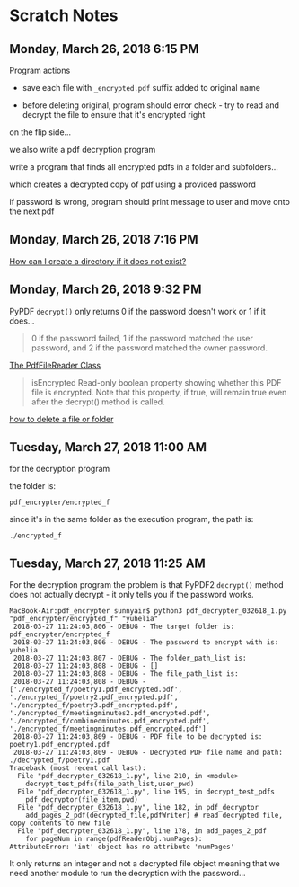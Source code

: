 # Scratch Notes

## Monday, March 26, 2018 6:15 PM

Program actions

* save each file with `_encrypted.pdf` suffix added to original name

* before deleting original, program should error check - try to read and decrypt the file to ensure that it's encrypted right

on the flip side...

we also write a pdf decryption program

write a program that finds all encrypted pdfs in a folder and subfolders...

which creates a decrypted copy of pdf using a provided password

if password is wrong, program should print message to user and move onto the next pdf

## Monday, March 26, 2018 7:16 PM

[How can I create a directory if it does not exist?](https://stackoverflow.com/questions/273192/how-can-i-create-a-directory-if-it-does-not-exist)

## Monday, March 26, 2018 9:32 PM

PyPDF `decrypt()` only returns 0 if the password doesn't work or 1 if it does...

> 0 if the password failed, 1 if the password matched the user password, and 2 if the password matched the owner password.

[The PdfFileReader Class](https://pythonhosted.org/PyPDF2/PdfFileReader.html)

> isEncrypted
> Read-only boolean property showing whether this PDF file is encrypted. Note that this property, if true, will remain true even after the decrypt() method is called.

[how to delete a file or folder](https://stackoverflow.com/questions/6996603/how-to-delete-a-file-or-folder)

## Tuesday, March 27, 2018 11:00 AM

for the decryption program

the folder is:

	pdf_encrypter/encrypted_f

since it's in the same folder as the execution program, the path is:

	./encrypted_f

## Tuesday, March 27, 2018 11:25 AM

For the decryption program the problem is that PyPDF2 `decrypt()` method does not actually decrypt - it only tells you if the password works.  

	MacBook-Air:pdf_encrypter sunnyair$ python3 pdf_decrypter_032618_1.py "pdf_encrypter/encrypted_f" "yuhelia"
	 2018-03-27 11:24:03,806 - DEBUG - The target folder is:  pdf_encrypter/encrypted_f
	 2018-03-27 11:24:03,806 - DEBUG - The password to encrypt with is:  yuhelia
	 2018-03-27 11:24:03,807 - DEBUG - The folder_path_list is:
	 2018-03-27 11:24:03,808 - DEBUG - []
	 2018-03-27 11:24:03,808 - DEBUG - The file_path_list is:
	 2018-03-27 11:24:03,808 - DEBUG - ['./encrypted_f/poetry1.pdf_encrypted.pdf', './encrypted_f/poetry2.pdf_encrypted.pdf', './encrypted_f/poetry3.pdf_encrypted.pdf', './encrypted_f/meetingminutes2.pdf_encrypted.pdf', './encrypted_f/combinedminutes.pdf_encrypted.pdf', './encrypted_f/meetingminutes.pdf_encrypted.pdf']
	 2018-03-27 11:24:03,809 - DEBUG - PDF file to be decrypted is:  poetry1.pdf_encrypted.pdf
	 2018-03-27 11:24:03,809 - DEBUG - Decrypted PDF file name and path:  ./decrypted_f/poetry1.pdf
	Traceback (most recent call last):
	  File "pdf_decrypter_032618_1.py", line 210, in <module>
	    decrypt_test_pdfs(file_path_list,user_pwd)
	  File "pdf_decrypter_032618_1.py", line 195, in decrypt_test_pdfs
	    pdf_decryptor(file_item,pwd)
	  File "pdf_decrypter_032618_1.py", line 182, in pdf_decryptor
	    add_pages_2_pdf(decrypted_file,pdfWriter) # read decrypted file, copy contents to new file
	  File "pdf_decrypter_032618_1.py", line 178, in add_pages_2_pdf
	    for pageNum in range(pdfReaderObj.numPages):
	AttributeError: 'int' object has no attribute 'numPages'

It only returns an integer and not a decrypted file object meaning that we need another module to run the decryption with the password...

